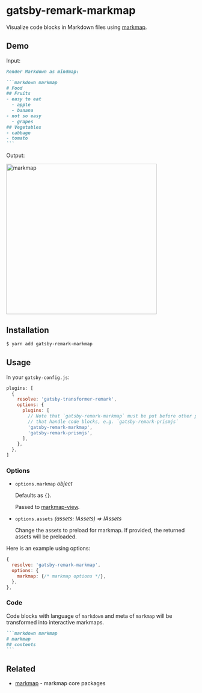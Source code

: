 # gatsby-remark-markmap

Visualize code blocks in Markdown files using [markmap](https://github.com/gera2ld/markmap).

## Demo

Input:

````markdown
Render Markdown as mindmap:

```markdown markmap
# Food
## Fruits
- easy to eat
  - apple
  - banana
- not so easy
  - grapes
## Vegetables
- cabbage
- tomato
```
````

Output:

<img alt="markmap" src="https://user-images.githubusercontent.com/3139113/72319163-6d6ec300-36d9-11ea-99f0-395cb655cb00.png" width="400">

## Installation

```bash
$ yarn add gatsby-remark-markmap
```

## Usage

In your `gatsby-config.js`:

```js
plugins: [
  {
    resolve: 'gatsby-transformer-remark',
    options: {
      plugins: [
        // Note that `gatsby-remark-markmap` must be put before other plugins
        // that handle code blocks, e.g. `gatsby-remark-prismjs`
        'gatsby-remark-markmap',
        'gatsby-remark-prismjs',
      ],
    },
  },
]
```

### Options

- `options.markmap` *object*

  Defaults as `{}`.

  Passed to [markmap-view](https://github.com/gera2ld/markmap/tree/master/packages/markmap-view).

- `options.assets` *(assets: IAssets) => IAssets*

  Change the assets to preload for markmap. If provided, the returned assets will be preloaded.

Here is an example using options:

```js
{
  resolve: 'gatsby-remark-markmap',
  options: {
    markmap: {/* markmap options */},
  },
},
```

### Code

Code blocks with language of `markdown` and meta of `markmap` will be transformed into interactive markmaps.

````markdown
```markdown markmap
# markmap
## contents
```
````

## Related

- [markmap](https://github.com/gera2ld/markmap) - markmap core packages
